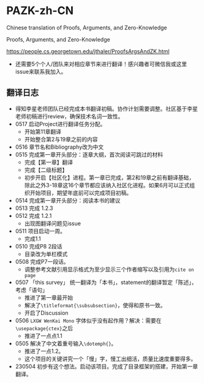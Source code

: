 # PAZK-zh-CN
Chinese translation of Proofs, Arguments, and Zero-Knowledge

Proofs, Arguments, and Zero-Knowledge

https://people.cs.georgetown.edu/jthaler/ProofsArgsAndZK.html

- 还需要5个个人/团队来对相应章节来进行翻译！感兴趣者可微信我或这里issue来联系我加入。


## 翻译日志
- 得知李星老师团队已经完成本书翻译初稿。协作计划需要调整。社区基于李星老师初稿进行review，确保技术名词一致性。
- 0517 启动Project进行翻译任务分配。
    - 开始第11章翻译
    - 开始整合第2与19章之前的内容
- 0516 章节名和Bibliography改为中文
- 0515 完成第一章开头部分：逐章大纲，首次阅读可跳过的材料
    - 完成【第一章】翻译
    - 完成【二级标题】
    - 初步开启【社区化】进程。第一章已完成，第2和19章之前有翻译基础，除此之外3-18章这16个章节都应该纳入社区化进程。如果6月可以正式组织开始项目，期望年底前可以完成项目初稿。
- 0514 完成第一章开头部分：阅读本书的建议
- 0513 完成 1.2.3
- 0512 完成 1.2.1 
    - 出现图翻译问题见issue
- 0511 项目启动一周。
    - 完成1.1
- 0510 完成P8 2段话
    - 目录改为单栏模式
- 0508 完成P7一段话。
    - 调整参考文献引用显示格式为至少显示三个作者缩写以及引用为`cite on page`
- 0507 「this survey」 统一翻译为「本书」，statement的翻译暂定「陈述」，考虑「语句」
    - 推进了第一章最开始
    - 解决了`\titleformat{\subsubsection}`，使得和原书一致。
    - 开启了Discussion
- 0506 `LXGW WenKai Mono` 字体似乎没有起作用？解决：需要在`\usepackage{ctex}`之后
    - 推进了一点点1.1
- 0505 解决了中文着重号输入`\dotemph{}`。
    - 推进了一点1.2。
    - 这个项目的关键讲究一个「慢」字，慢工出细活，质量比速度重要得多。
- 230504 初步有这个想法。启动该项目。完成了目录框架的搭建，开始第一章翻译。
